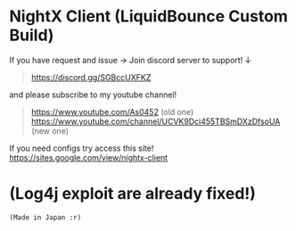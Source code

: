 # NightX Client (LiquidBounce Custom Build)

If you have request and issue -> Join discord server to support! ↓
>https://discord.gg/SGBccUXFKZ

and please subscribe to my youtube channel!
>https://www.youtube.com/As0452 (old one)
https://www.youtube.com/channel/UCVK9Dci455TBSmDXzDfsoUA (new one)

If you need configs try access this site!
https://sites.google.com/view/nightx-client

# (Log4j exploit are already fixed!)

`(Made in Japan :r)`